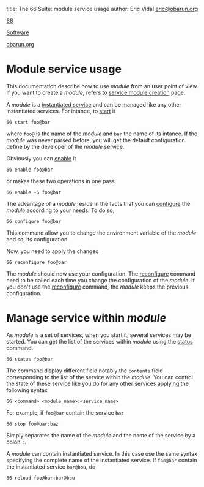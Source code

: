 title: The 66 Suite: module service usage
author: Eric Vidal <eric@obarun.org>

[66](index.html)

[Software](https://web.obarun.org/software)

[obarun.org](https://web.obarun.org)

# Module service usage

This documentation describe how to use *module* from an user point of view. If you want to create a *module*, refers to [service module creation](module-creation.html) page.

A *module* is a [instantiated service](instantiated-service.html) and can be managed like any other instantiated services. For intance, to [start](start.html) it
```
66 start foo@bar
```

where `foo@` is the name of the *module* and `bar` the name of its intance. If the *module* was never parsed before, you will get the default configuration define by the developer of the *module* service.

Obviously you can [enable](enable.html) it
```
66 enable foo@bar
```

or makes these two operations in one pass
```
66 enable -S foo@bar
```

The advantage of a *module* reside in the facts that you can [configure](configure.html) the *module* according to your needs. To do so,
```
66 configure foo@bar
```

This command allow you to change the environment variable of the *module* and so, its configuration.

Now, you need to apply the changes
```
66 reconfigure foo@bar
```

The *module* should now use your configuration. The [reconfigure](reconfigure.html) command need to be called each time you change the configuration of the *module*. If you don't use the [reconfigure](reconfigure.html) command, the *module* keeps the previous configuration.

# Manage service within *module*

As *module* is a set of services, when you start it, several services may be started. You can get the list of the services within *module* using the [status](status.html) command.
```
66 status foo@bar
```

The command display different field notably the `contents` field corresponding to the list of the service within the *module*. You can control the state of these service like you do for any other services applying the following syntax
```
66 <command> <module_name>:<service_name>
```

For example, if `foo@bar` contain the service `baz`
```
66 stop foo@bar:baz
```

Simply separates the name of the *module* and the name of the service by a colon `:`.

A *module* can contain instantiated service. In this case use the same syntax specifying the complete name of the instantiated service. If `foo@bar` contain the instantiated service `bar@bou`, do
```
66 reload foo@bar:bar@bou
```